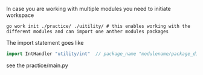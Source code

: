 In case you are working with multiple modules you need to initiate workspace

```shell
go work init ./practice/ ./uitility/ # this enables working with the different modules and can import one anther modules packages

```


The import statement goes like
```go   
import IntHandler "utility/int"  // package_name "modulename/package_dir_name"
```

see the practice/main.py